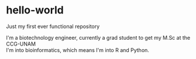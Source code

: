 # hello-world
Just my first ever functional repository

I'm a biotechnology engineer, currently a grad student to get my M.Sc at the CCG-UNAM  
I'm into bioinformatics, which means I'm into R and Python.
